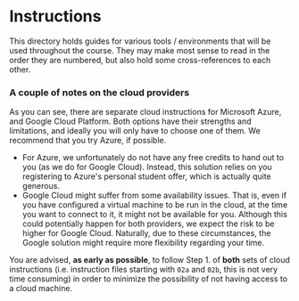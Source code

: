 # Instructions
This directory holds guides for various tools / environments that will be used throughout the course. They may make most sense to read in the order they are numbered, but also hold some cross-references to each other.

### A couple of notes on the cloud providers
As you can see, there are separate cloud instructions for Microsoft Azure, and Google Cloud Platform. Both options have their strengths and limitations, and ideally you will only have to choose one of them. We recommend that you try Azure, if possible.
- For Azure, we unfortunately do not have any free credits to hand out to you (as we do for Google Cloud). Instead, this solution relies on you registering to Azure's personal student offer, which is actually quite generous.
- Google Cloud might suffer from some availability issues. That is, even if you have configured a virtual machine to be run in the cloud, at the time you want to connect to it, it might not be available for you. Although this could potentially happen for both providers, we expect the risk to be higher for Google Cloud. Naturally, due to these circumstances, the Google solution might require more flexibility regarding your time.

You are advised, **as early as possible**, to follow Step 1. of **both** sets of cloud instructions (i.e. instruction files starting with `02a` and `02b`, this is not very time consuming) in order to minimize the possibility of not having access to a cloud machine. 
